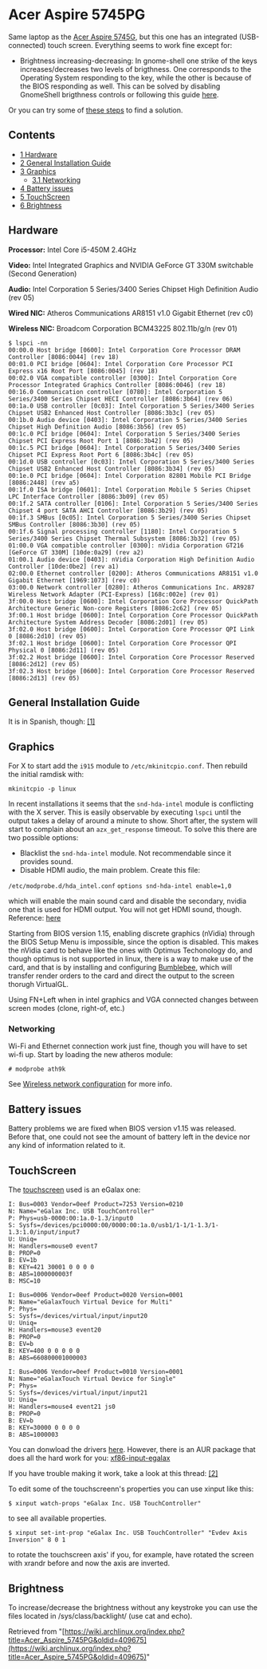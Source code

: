# Acer Aspire 5745PG

Same laptop as the [Acer Aspire 5745G](/index.php/Acer_Aspire_5745g "Acer Aspire 5745g"), but this one has an integrated (USB-connected) touch screen. Everything seems to work fine except for:

*   Brightness increasing-decreasing: In gnome-shell one strike of the keys increases/decreases two levels of brigthness. One corresponds to the Operating System responding to the key, while the other is because of the BIOS responding as well. This can be solved by disabling GnomeShell brigthness controls or following this guide [here](/index.php/Backlight "Backlight").

Or you can try some of [these steps](https://wiki.ubuntu.com/Kernel/Debugging/Backlight#Diagnostic_Techniques) to find a solution.

## Contents

*   [1 Hardware](#Hardware)
*   [2 General Installation Guide](#General_Installation_Guide)
*   [3 Graphics](#Graphics)
    *   [3.1 Networking](#Networking)
*   [4 Battery issues](#Battery_issues)
*   [5 TouchScreen](#TouchScreen)
*   [6 Brightness](#Brightness)

## Hardware

**Processor:** Intel Core i5-450M 2.4GHz

**Video:** Intel Integrated Graphics and NVIDIA GeForce GT 330M switchable (Second Generation)

**Audio:** Intel Corporation 5 Series/3400 Series Chipset High Definition Audio (rev 05)

**Wired NIC:** Atheros Communications AR8151 v1.0 Gigabit Ethernet (rev c0)

**Wireless NIC:** Broadcom Corporation BCM43225 802.11b/g/n (rev 01)

```
$ lspci -nn
00:00.0 Host bridge [0600]: Intel Corporation Core Processor DRAM Controller [8086:0044] (rev 18)
00:01.0 PCI bridge [0604]: Intel Corporation Core Processor PCI Express x16 Root Port [8086:0045] (rev 18)
00:02.0 VGA compatible controller [0300]: Intel Corporation Core Processor Integrated Graphics Controller [8086:0046] (rev 18)
00:16.0 Communication controller [0780]: Intel Corporation 5 Series/3400 Series Chipset HECI Controller [8086:3b64] (rev 06)
00:1a.0 USB controller [0c03]: Intel Corporation 5 Series/3400 Series Chipset USB2 Enhanced Host Controller [8086:3b3c] (rev 05)
00:1b.0 Audio device [0403]: Intel Corporation 5 Series/3400 Series Chipset High Definition Audio [8086:3b56] (rev 05)
00:1c.0 PCI bridge [0604]: Intel Corporation 5 Series/3400 Series Chipset PCI Express Root Port 1 [8086:3b42] (rev 05)
00:1c.5 PCI bridge [0604]: Intel Corporation 5 Series/3400 Series Chipset PCI Express Root Port 6 [8086:3b4c] (rev 05)
00:1d.0 USB controller [0c03]: Intel Corporation 5 Series/3400 Series Chipset USB2 Enhanced Host Controller [8086:3b34] (rev 05)
00:1e.0 PCI bridge [0604]: Intel Corporation 82801 Mobile PCI Bridge [8086:2448] (rev a5)
00:1f.0 ISA bridge [0601]: Intel Corporation Mobile 5 Series Chipset LPC Interface Controller [8086:3b09] (rev 05)
00:1f.2 SATA controller [0106]: Intel Corporation 5 Series/3400 Series Chipset 4 port SATA AHCI Controller [8086:3b29] (rev 05)
00:1f.3 SMBus [0c05]: Intel Corporation 5 Series/3400 Series Chipset SMBus Controller [8086:3b30] (rev 05)
00:1f.6 Signal processing controller [1180]: Intel Corporation 5 Series/3400 Series Chipset Thermal Subsystem [8086:3b32] (rev 05)
01:00.0 VGA compatible controller [0300]: nVidia Corporation GT216 [GeForce GT 330M] [10de:0a29] (rev a2)
01:00.1 Audio device [0403]: nVidia Corporation High Definition Audio Controller [10de:0be2] (rev a1)
02:00.0 Ethernet controller [0200]: Atheros Communications AR8151 v1.0 Gigabit Ethernet [1969:1073] (rev c0)
03:00.0 Network controller [0280]: Atheros Communications Inc. AR9287 Wireless Network Adapter (PCI-Express) [168c:002e] (rev 01)
3f:00.0 Host bridge [0600]: Intel Corporation Core Processor QuickPath Architecture Generic Non-core Registers [8086:2c62] (rev 05)
3f:00.1 Host bridge [0600]: Intel Corporation Core Processor QuickPath Architecture System Address Decoder [8086:2d01] (rev 05)
3f:02.0 Host bridge [0600]: Intel Corporation Core Processor QPI Link 0 [8086:2d10] (rev 05)
3f:02.1 Host bridge [0600]: Intel Corporation Core Processor QPI Physical 0 [8086:2d11] (rev 05)
3f:02.2 Host bridge [0600]: Intel Corporation Core Processor Reserved [8086:2d12] (rev 05)
3f:02.3 Host bridge [0600]: Intel Corporation Core Processor Reserved [8086:2d13] (rev 05)

```

## General Installation Guide

It is in Spanish, though: [[1]](https://docs.google.com/viewer?a=v&pid=explorer&chrome=true&srcid=0B-G2iTiIKaQyNGQxNjE5ZTEtZTdlYi00M2E0LWFkMTEtY2Q3MjM3NDMyYmY3&hl=en_US)

## Graphics

For X to start add the `i915` module to `/etc/mkinitcpio.conf`. Then rebuild the initial ramdisk with:

```
mkinitcpio -p linux

```

In recent installations it seems that the `snd-hda-intel` module is conflicting with the X server. This is easily observable by executing `lspci` until the output takes a delay of around a minute to show. Short after, the system will start to complain about an `azx_get_response` timeout. To solve this there are two possible options:

*   Blacklist the `snd-hda-intel` module. Not recommendable since it provides sound.
*   Disable HDMI audio, the main problem. Create this file:

 `/etc/modprobe.d/hda_intel.conf`  `options snd-hda-intel enable=1,0` 

which will enable the main sound card and disable the secondary, nvidia one that is used for HDMI output. You will not get HDMI sound, though. Reference: [here](https://lists.fedoraproject.org/pipermail/users/2013-July/439120.html)

Starting from BIOS version 1.15, enabling discrete graphics (nVidia) through the BIOS Setup Menu is impossible, since the option is disabled. This makes the nVidia card to behave like the ones with Optimus Techonology do, and though optimus is not supported in linux, there is a way to make use of the card, and that is by installing and configuring [Bumblebee](/index.php/Bumblebee "Bumblebee"), which will transfer render orders to the card and direct the output to the screen thorugh VirtualGL.

Using FN+Left when in intel graphics and VGA connected changes between screen modes (clone, right-of, etc.)

### Networking

Wi-Fi and Ethernet connection work just fine, though you will have to set wi-fi up. Start by loading the new atheros module:

```
# modprobe ath9k

```

See [Wireless network configuration](/index.php/Wireless_network_configuration "Wireless network configuration") for more info.

## Battery issues

Battery problems we are fixed when BIOS version v1.15 was released. Before that, one could not see the amount of battery left in the device nor any kind of information related to it.

## TouchScreen

The [touchscreen](/index.php/Touchscreen "Touchscreen") used is an eGalax one:

```
I: Bus=0003 Vendor=0eef Product=7253 Version=0210
N: Name="eGalax Inc. USB TouchController"
P: Phys=usb-0000:00:1a.0-1.3/input0
S: Sysfs=/devices/pci0000:00/0000:00:1a.0/usb1/1-1/1-1.3/1-1.3:1.0/input/input7
U: Uniq=
H: Handlers=mouse0 event7 
B: PROP=0
B: EV=1b
B: KEY=421 30001 0 0 0 0
B: ABS=1000000003f
B: MSC=10

I: Bus=0006 Vendor=0eef Product=0020 Version=0001
N: Name="eGalaxTouch Virtual Device for Multi"
P: Phys=
S: Sysfs=/devices/virtual/input/input20
U: Uniq=
H: Handlers=mouse3 event20 
B: PROP=0
B: EV=b
B: KEY=400 0 0 0 0 0
B: ABS=660800001000003

I: Bus=0006 Vendor=0eef Product=0010 Version=0001
N: Name="eGalaxTouch Virtual Device for Single"
P: Phys=
S: Sysfs=/devices/virtual/input/input21
U: Uniq=
H: Handlers=mouse4 event21 js0 
B: PROP=0
B: EV=b
B: KEY=30000 0 0 0 0
B: ABS=1000003

```

You can donwload the drivers [here](http://home.eeti.com.tw/web20/eGalaxTouchDriver/linuxDriver.htm). However, there is an AUR package that does all the hard work for you: [xf86-input-egalax](https://aur.archlinux.org/packages/xf86-input-egalax/)

If you have trouble making it work, take a look at this thread: [[2]](https://bbs.archlinux.org/viewtopic.php?id=133851)

To edit some of the touchscreenn's properties you can use xinput like this:

```
$ xinput watch-props "eGalax Inc. USB TouchController"

```

to see all available properties.

```
$ xinput set-int-prop "eGalax Inc. USB TouchController" "Evdev Axis Inversion" 8 0 1

```

to rotate the touchscreen axis' if you, for example, have rotated the screen with xrandr before and now the axis are inverted.

## Brightness

To increase/decrease the brightness without any keystroke you can use the files located in /sys/class/backlight/ (use cat and echo).

Retrieved from "[https://wiki.archlinux.org/index.php?title=Acer_Aspire_5745PG&oldid=409675](https://wiki.archlinux.org/index.php?title=Acer_Aspire_5745PG&oldid=409675)"